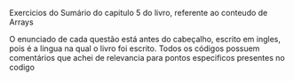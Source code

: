 Exercicios do Sumário do capitulo 5 do livro, referente ao conteudo de Arrays

O enunciado de cada questão está antes do cabeçalho, escrito em ingles, pois é a lingua na qual o livro foi escrito. Todos os códigos possuem comentários que achei de relevancia para pontos especificos presentes no codigo 